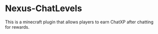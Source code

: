 # Nexus-ChatLevels
This is a minecraft plugin that allows players to earn ChatXP after chatting for rewards.

